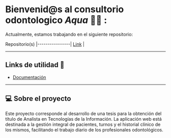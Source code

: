 # Bienvenid@s al consultorio odontologico *Aqua* 🦷💧 :

Actualmente, estamos trabajando en el siguiente repositorio:

 Repositorio(s) 
|----------------|
[Link](https://github.com/EspMateo/consultorio_odontologico_aqua.git) |

---

## Links de utilidad 📎

- [Documentación](https://docs.google.com/document/d/1LQL90-KxwrwAMquo1VGfmtoC0j5jS22c/edit?usp=sharing&ouid=111480813215766818155&rtpof=true&sd=true)

---

## 💻 Sobre el proyecto

Este proyecto corresponde al desarrollo de una tesis para la obtención del título de Analista en Tecnologías de la Información.
La aplicación web está destinada a la gestión integral de pacientes, turnos y el historial clínico de los mismos, facilitando el trabajo diario de los profesionales odontológicos.
